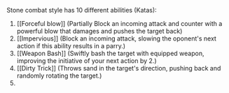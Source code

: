 Stone combat style has 10 different abilities (Katas):

1. [[Forceful blow]] (Partially Block an incoming attack and counter with a powerful blow that damages and pushes the target back)
2. [[Impervious]] (Block an incoming attack, slowing the oponent's next action if this ability results in a parry.)
3. [[Weapon Bash]] (Swiftly bash the target with equipped weapon, improving the initiative of your next action by 2.)
4. [[Dirty Trick]] (Throws sand in the target's direction, pushing back and randomly rotating the target.)
5. 